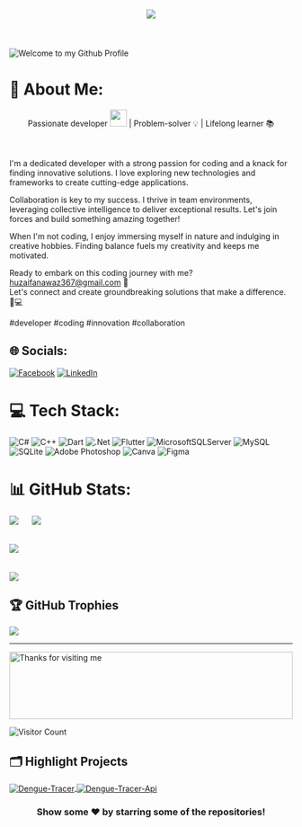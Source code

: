 
<h1 align="center">
  <a href="https://git.io/typing-svg">
    <img src="https://readme-typing-svg.herokuapp.com/?lines=Hello,+There!+👋;,,,,,+This+is+Muhammad+Huzaifa....,,,,,;Nice+to+meet+you!&center=true&size=30">
  </a>
</h1>
 <br />
  <br />
<img src="https://github.com/BrunnerLivio/brunnerlivio/blob/master/images/welcome.png?raw=true" style="max-width: 100%;" alt="Welcome to my Github Profile" />
  <br />
  
# 💫 About Me:
<div align="center">Passionate developer <img src="https://media.giphy.com/media/WUlplcMpOCEmTGBtBW/giphy.gif" width="30"> | Problem-solver 💡 | Lifelong learner 📚 </div>
<br />
 
  <br />

I'm a dedicated developer with a strong passion for coding and a knack for finding innovative solutions. I love exploring new technologies and frameworks to create cutting-edge applications.

Collaboration is key to my success. I thrive in team environments, leveraging collective intelligence to deliver exceptional results. Let's join forces and build something amazing together!

When I'm not coding, I enjoy immersing myself in nature and indulging in creative hobbies. Finding balance fuels my creativity and keeps me motivated.

Ready to embark on this coding journey with me? huzaifanawaz367@gmail.com 💬<br> Let's connect and create groundbreaking solutions that make a difference. 🌟💻

#developer #coding #innovation #collaboration

## 🌐 Socials:
[![Facebook](https://img.shields.io/badge/Facebook-%231877F2.svg?logo=Facebook&logoColor=white)](https://facebook.com/M.Huzaifa367) [![LinkedIn](https://img.shields.io/badge/LinkedIn-%230077B5.svg?logo=linkedin&logoColor=white)](https://linkedin.com/in/m-huzaifa-h4w) 

# 💻 Tech Stack:
![C#](https://img.shields.io/badge/c%23-%23239120.svg?style=flat&logo=c-sharp&logoColor=white) ![C++](https://img.shields.io/badge/c++-%2300599C.svg?style=flat&logo=c%2B%2B&logoColor=white) ![Dart](https://img.shields.io/badge/dart-%230175C2.svg?style=flat&logo=dart&logoColor=white) ![.Net](https://img.shields.io/badge/.NET-5C2D91?style=flat&logo=.net&logoColor=white) ![Flutter](https://img.shields.io/badge/Flutter-%2302569B.svg?style=flat&logo=Flutter&logoColor=white) ![MicrosoftSQLServer](https://img.shields.io/badge/Microsoft%20SQL%20Sever-CC2927?style=flat&logo=microsoft%20sql%20server&logoColor=white) ![MySQL](https://img.shields.io/badge/mysql-%2300f.svg?style=flat&logo=mysql&logoColor=white) ![SQLite](https://img.shields.io/badge/sqlite-%2307405e.svg?style=flat&logo=sqlite&logoColor=white) ![Adobe Photoshop](https://img.shields.io/badge/adobephotoshop-%2331A8FF.svg?style=flat&logo=adobephotoshop&logoColor=white) ![Canva](https://img.shields.io/badge/Canva-%2300C4CC.svg?style=flat&logo=Canva&logoColor=white) 	![Figma](https://img.shields.io/badge/figma-%23F24E1E.svg?style=flat&logo=figma&logoColor=white)
# 📊 GitHub Stats:

  ![](https://github-readme-stats.vercel.app/api?username=LarsKhan&theme=dracula&hide_border=false&include_all_commits=true&count_private=true)     &nbsp;&nbsp;&nbsp;&nbsp;   ![](https://github-readme-stats.vercel.app/api/top-langs/?username=LarsKhan&theme=dracula&hide_border=false&include_all_commits=true&count_private=true&layout=compact)<br/>
 <br />

 ![](https://github-readme-streak-stats.herokuapp.com/?user=LarsKhan&theme=dracula&hide_border=false)  
<br />
<br />
 <img src="https://github-readme-activity-graph.cyclic.app/graph?username=LarsKhan&theme=dracula&hide_border=false"/>
 <br/>





## 🏆 GitHub Trophies
![](https://github-profile-trophy.vercel.app/?username=LarsKhan&theme=dracula&no-frame=false&no-bg=false&margin-w=4)

<!--### ✍️ Random Dev Quote
![](https://quotes-github-readme.vercel.app/api?type=horizontal&theme=radical)

### 🔝 Top Contributed Repo
![](https://github-contributor-stats.vercel.app/api?username=LarsKhan&limit=5&theme=radical&combine_all_yearly_contributions=true)-->

---
<!--[![](https://visitcount.itsvg.in/api?id=LarsKhan&icon=0&color=11)](https://visitcount.itsvg.in)-->


<img height="120" alt="Thanks for visiting me" width="100%" src="https://raw.githubusercontent.com/BrunnerLivio/brunnerlivio/master/images/marquee.svg" />

![Visitor Count](https://profile-counter.glitch.me/LarsKhan/count.svg)


## 🗂️ Highlight Projects


<a href="https://github.com/LarsKhan/Dengue-Tracer">
  <img align="center" src="https://github-readme-stats.vercel.app/api/pin/?username=LarsKhan&repo=Dengue-Tracer&show_icons=true&line_height=27&title_color=6aa6f8&text_color=8a919a&icon_color=6aa6f8&bg_color=22272e" alt="Dengue-Tracer" />
</a>


<a href="https://github.com/LarsKhan/Dengue-Tracer-Api">
  <img align="center" src="https://github-readme-stats.vercel.app/api/pin/?username=LarsKhan&repo=Dengue-Tracer-Api&show_icons=true&line_height=27&title_color=6aa6f8&text_color=8a919a&icon_color=6aa6f8&bg_color=22272e" alt="Dengue-Tracer-Api" />
</a>


<div align="center">

### Show some ❤️ by starring some of the repositories!
</div>

<!-- Proudly created with GPRM ( https://gprm.itsvg.in ) -->
